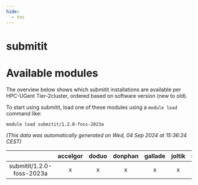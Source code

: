 ```yaml
---
hide:
  - toc
---
```


submitit
========

# Available modules


The overview below shows which submitit installations are available per HPC-UGent Tier-2cluster, ordered based on software version (new to old).

To start using submitit, load one of these modules using a `module load` command like:

```shell
module load submitit/1.2.0-foss-2023a
```

*(This data was automatically generated on Wed, 04 Sep 2024 at 15:36:24 CEST)*  

| |accelgor|doduo|donphan|gallade|joltik|shinx|skitty|
| :---: | :---: | :---: | :---: | :---: | :---: | :---: | :---: |
|submitit/1.2.0-foss-2023a|x|x|x|x|x|x|x|
